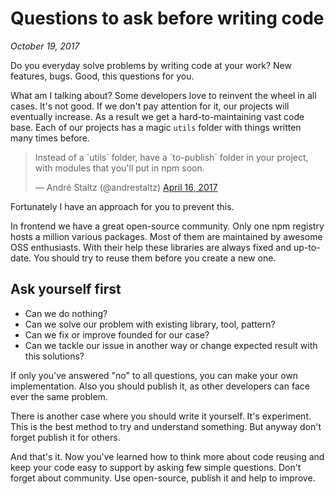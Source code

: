 # Questions to ask before writing code

_October 19, 2017_

Do you everyday solve problems by writing code at your work?
New features, bugs.
Good, this questions for you.

What am I talking about?
Some developers love to reinvent the wheel in all cases.
It's not good.
If we don't pay attention for it, our projects will eventually increase.
As a result we get a hard-to-maintaining vast code base.
Each of our projects has a magic `utils` folder with things written many times before.

<blockquote class="twitter-tweet tw-align-center" data-lang="en"><p lang="en" dir="ltr">Instead of a `utils` folder, have a `to-publish` folder in your project, with modules that you&#39;ll put in npm soon.</p>&mdash; André Staltz (@andrestaltz) <a href="https://twitter.com/andrestaltz/status/853552718836899840?ref_src=twsrc%5Etfw">April 16, 2017</a></blockquote>
<script async src="//platform.twitter.com/widgets.js" charset="utf-8"></script>

Fortunately I have an approach for you to prevent this.

In frontend we have a great open-source community.
Only one npm registry hosts a million various packages.
Most of them are maintained by awesome OSS enthusiasts.
With their help these libraries are always fixed and up-to-date.
You should try to reuse them before you create a new one.

## Ask yourself first

- Can we do nothing?
- Can we solve our problem with existing library, tool, pattern?
- Can we fix or improve founded for our case?
- Can we tackle our issue in another way or change expected result with this solutions?

If only you've answered "no" to all questions, you can make your own implementation.
Also you should publish it, as other developers can face ever the same problem.

There is another case where you should write it yourself.
It's experiment.
This is the best method to try and understand something.
But anyway don't forget publish it for others.

And that's it.
Now you've learned how to think more about code reusing and keep your code easy to support by asking few simple questions.
Don't forget about community.
Use open-source, publish it and help to improve.

